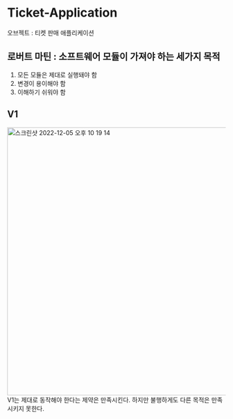 # Ticket-Application
오브젝트 : 티켓 판매 애플리케이션

## 로버트 마틴 : 소프트웨어 모듈이 가져야 하는 세가지 목적
1. 모든 모듈은 제대로 실행돼야 함
2. 변경이 용이해야 함
3. 이해하기 쉬워야 함

## V1
<img width="619" alt="스크린샷 2022-12-05 오후 10 19 14" src="https://user-images.githubusercontent.com/83891837/205646959-fbb123b4-bb01-40e6-8c6c-55500842b35b.png">
V1는 제대로 동작해야 한다는 제약은 만족시킨다. 하지만 불행하게도 다른 목적은 만족시키지 못한다.   

